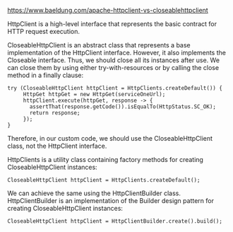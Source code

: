 https://www.baeldung.com/apache-httpclient-vs-closeablehttpclient


HttpClient is a high-level interface that represents the basic contract for HTTP request execution. 


CloseableHttpClient is an abstract class that represents a base implementation of the HttpClient interface. 
However, it also implements the Closeable interface. 
Thus, we should close all its instances after use. 
We can close them by using either try-with-resources or by calling the close method in a finally clause:


```
try (CloseableHttpClient httpClient = HttpClients.createDefault()) {
     HttpGet httpGet = new HttpGet(serviceOneUrl);
     httpClient.execute(httpGet, response -> {
       assertThat(response.getCode()).isEqualTo(HttpStatus.SC_OK);
       return response;
     });
}
```
Therefore, in our custom code, we should use the CloseableHttpClient class, not the HttpClient interface.

HttpClients is a utility class containing factory methods for creating CloseableHttpClient instances:
```
CloseableHttpClient httpClient = HttpClients.createDefault();
```
We can achieve the same using the HttpClientBuilder class. HttpClientBuilder is an implementation of the Builder design pattern for creating CloseableHttpClient instances:
```
CloseableHttpClient httpClient = HttpClientBuilder.create().build();
```

